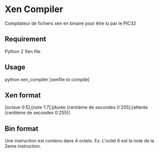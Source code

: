 # Xen Compiler
Compilateur de fichiers xen en binaire pour être lu par le PIC32
## Requirement
Python 2
Xen file

## Usage
python xen_compiler [xenfile to compile]

## Xen format
[octave 0:5];[note 1:7];[durée (centième de secondes 0:255];[attente (centième de secondes 0:255)]

## Bin format
Une instruction est contenu dans 4 octets.
Ex:
L'octet 6 est la note de la 2eme instruction.
